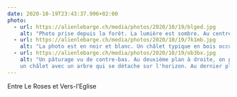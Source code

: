 ```yaml
---
date: 2020-10-19T23:43:37.996+02:00
photo:
  - url: https://alienlebarge.ch/media/photos/2020/10/19/blged.jpg
    alt: "Photo prise depuis la forêt. La lumière est sombre. Au centre de l'image, un sentier mène vers un pâturage. Eclairé par le soleil, au vache nous regarde au bout de ce sentier."
  - url: https://alienlebarge.ch/media/photos/2020/10/19/7k1mb.jpg
    alt: "La photo est en noir et blanc. Un châlet typique en bois occupe les trois quart de la photo. Tout les volets sont ouvert à moitié. Une lanterne est suspendue à l'angle du toit et se détache sur le ciel."
  - url: https://alienlebarge.ch/media/photos/2020/10/19/ob3bx.jpg
    alt: "Un pâturage vu de contre-bas. Au deuxième plan à droite, on peut voir
    un châlet avec un arbre qui se détache sur l'horizon. Au dernier plan à gauche, on voit le Pic Chaussy."
---
```

Entre Le Roses et Vers-l’Eglise
